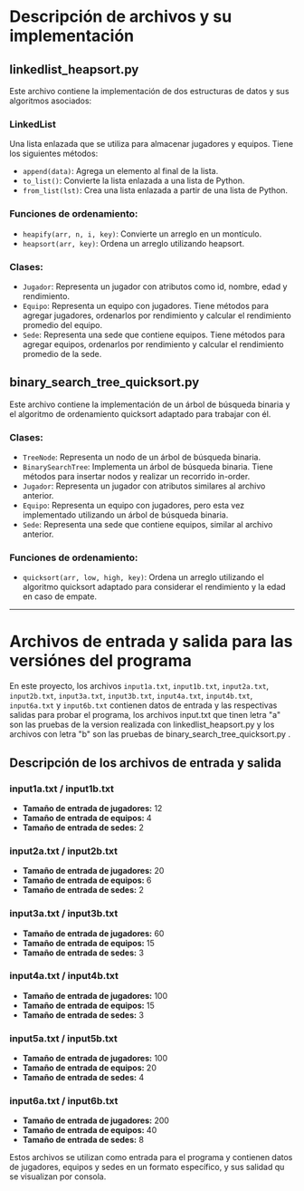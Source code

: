 # Descripción de archivos y su implementación

## linkedlist_heapsort.py

Este archivo contiene la implementación de dos estructuras de datos y sus algoritmos asociados:

### LinkedList

Una lista enlazada que se utiliza para almacenar jugadores y equipos. Tiene los siguientes métodos:

- `append(data)`: Agrega un elemento al final de la lista.
- `to_list()`: Convierte la lista enlazada a una lista de Python.
- `from_list(lst)`: Crea una lista enlazada a partir de una lista de Python.

### Funciones de ordenamiento:

- `heapify(arr, n, i, key)`: Convierte un arreglo en un montículo.
- `heapsort(arr, key)`: Ordena un arreglo utilizando heapsort.

### Clases:

- `Jugador`: Representa un jugador con atributos como id, nombre, edad y rendimiento.
- `Equipo`: Representa un equipo con jugadores. Tiene métodos para agregar jugadores, ordenarlos por rendimiento y calcular el rendimiento promedio del equipo.
- `Sede`: Representa una sede que contiene equipos. Tiene métodos para agregar equipos, ordenarlos por rendimiento y calcular el rendimiento promedio de la sede.

## binary_search_tree_quicksort.py

Este archivo contiene la implementación de un árbol de búsqueda binaria y el algoritmo de ordenamiento quicksort adaptado para trabajar con él.

### Clases:

- `TreeNode`: Representa un nodo de un árbol de búsqueda binaria.
- `BinarySearchTree`: Implementa un árbol de búsqueda binaria. Tiene métodos para insertar nodos y realizar un recorrido in-order.
- `Jugador`: Representa un jugador con atributos similares al archivo anterior.
- `Equipo`: Representa un equipo con jugadores, pero esta vez implementado utilizando un árbol de búsqueda binaria.
- `Sede`: Representa una sede que contiene equipos, similar al archivo anterior.

### Funciones de ordenamiento:

- `quicksort(arr, low, high, key)`: Ordena un arreglo utilizando el algoritmo quicksort adaptado para considerar el rendimiento y la edad en caso de empate.

---

# Archivos de entrada y salida para las  versiónes  del programa

En este proyecto, los archivos `input1a.txt`, `input1b.txt`, `input2a.txt`, `input2b.txt`, `input3a.txt`, `input3b.txt`, `input4a.txt`, `input4b.txt`, `input6a.txt` y `input6b.txt` contienen datos de entrada  y las respectivas salidas para probar el programa, los archivos input.txt que tinen letra "a" son las pruebas de la version realizada con linkedlist_heapsort.py y los archivos con  letra "b" son las pruebas de binary_search_tree_quicksort.py .

## Descripción de los archivos de entrada y salida

### input1a.txt / input1b.txt

- **Tamaño de entrada de jugadores:** 12
- **Tamaño de entrada de equipos:** 4
- **Tamaño de entrada de sedes:** 2

### input2a.txt / input2b.txt

- **Tamaño de entrada de jugadores:** 20
- **Tamaño de entrada de equipos:** 6
- **Tamaño de entrada de sedes:** 2

### input3a.txt / input3b.txt

- **Tamaño de entrada de jugadores:** 60
- **Tamaño de entrada de equipos:** 15
- **Tamaño de entrada de sedes:** 3

### input4a.txt / input4b.txt

- **Tamaño de entrada de jugadores:** 100
- **Tamaño de entrada de equipos:** 15
- **Tamaño de entrada de sedes:** 3

### input5a.txt / input5b.txt

- **Tamaño de entrada de jugadores:** 100
- **Tamaño de entrada de equipos:** 20
- **Tamaño de entrada de sedes:** 4

### input6a.txt / input6b.txt

- **Tamaño de entrada de jugadores:** 200
- **Tamaño de entrada de equipos:** 40
- **Tamaño de entrada de sedes:** 8

Estos archivos se utilizan como entrada para el programa y contienen datos de jugadores, equipos y sedes en un formato específico, y sus salidad qu se visualizan por consola. 


